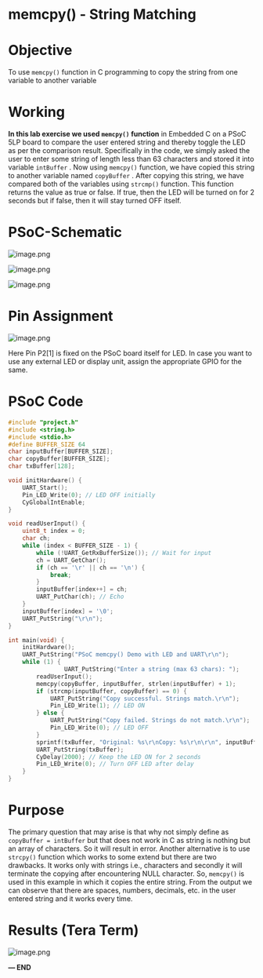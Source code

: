# memcpy() - String Matching

# Objective

To use `memcpy()` function in C programming to copy the string from one variable to another variable

# Working

**In this lab exercise we used `memcpy()` function** in Embedded C on a PSoC 5LP board to compare the user entered string and thereby toggle the LED as per the comparison result. Specifically in the code, we simply asked the user to enter some string of length less than 63 characters and stored it into variable `intBuffer` . Now using `memcpy()` function, we have copied this string to another variable named `copyBuffer` . After copying this string, we have compared both of the variables using `strcmp()` function. This function returns the value as true or false. If true, then the LED will be turned on for 2 seconds but if false, then it will stay turned OFF itself.

# PSoC-Schematic

![image.png](Pointers%20-%20Toggle%20LED%20206d051c359e803494fae699c464df0c/image.png)

![image.png](Pointers%20-%20Toggle%20LED%20206d051c359e803494fae699c464df0c/image%201.png)

![image.png](Pointers%20-%20Toggle%20LED%20206d051c359e803494fae699c464df0c/image%202.png)

# Pin Assignment

![image.png](Pointers%20-%20Toggle%20LED%20206d051c359e803494fae699c464df0c/image%203.png)

Here Pin P2[1] is fixed on the PSoC board itself for LED. In case you want to use any external LED or display unit, assign the appropriate GPIO for the same.

# PSoC Code

```c
#include "project.h"
#include <string.h>
#include <stdio.h>
#define BUFFER_SIZE 64
char inputBuffer[BUFFER_SIZE];
char copyBuffer[BUFFER_SIZE];
char txBuffer[128];

void initHardware() {
    UART_Start();
    Pin_LED_Write(0); // LED OFF initially
    CyGlobalIntEnable;
}

void readUserInput() {
    uint8_t index = 0;
    char ch;
    while (index < BUFFER_SIZE - 1) {
        while (!UART_GetRxBufferSize()); // Wait for input
        ch = UART_GetChar();
        if (ch == '\r' || ch == '\n') {
            break;
        }
        inputBuffer[index++] = ch;
        UART_PutChar(ch); // Echo
    }
    inputBuffer[index] = '\0';
    UART_PutString("\r\n");
}

int main(void) {
    initHardware();
    UART_PutString("PSoC memcpy() Demo with LED and UART\r\n");
    while (1) {
				UART_PutString("Enter a string (max 63 chars): ");
        readUserInput();
        memcpy(copyBuffer, inputBuffer, strlen(inputBuffer) + 1);
        if (strcmp(inputBuffer, copyBuffer) == 0) {
            UART_PutString("Copy successful. Strings match.\r\n");
            Pin_LED_Write(1); // LED ON
        } else {
            UART_PutString("Copy failed. Strings do not match.\r\n");
            Pin_LED_Write(0); // LED OFF
        }
        sprintf(txBuffer, "Original: %s\r\nCopy: %s\r\n\r\n", inputBuffer, copyBuffer);
        UART_PutString(txBuffer);
        CyDelay(2000); // Keep the LED ON for 2 seconds
        Pin_LED_Write(0); // Turn OFF LED after delay
    }
}
```

# Purpose

The primary question that may arise is that why not simply define as `copyBuffer = intBuffer` but that does not work in C as string is nothing but an array of characters. So it will result in error. Another alternative is to use `strcpy()` function which works to some extend but there are two drawbacks. It works only with strings i.e., characters and secondly it will terminate the copying after encountering NULL character. So, `memcpy()` is used in this example in which it copies the entire string. From the output we can observe that there are spaces, numbers, decimals, etc. in the user entered string and it works every time.

# Results (Tera Term)

![image.png](memcpy()%20-%20String%20Matching%20216d051c359e80f6a569e0c04c55d31b/image.png)

**— END**